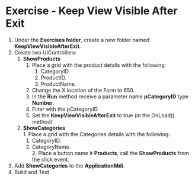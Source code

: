 ﻿# Exercise - Keep View Visible After Exit

1.	Under the **Exercises folder**, create a new folder named **KeepViewVisibleAfterExit**.
2.  Create two  UIControllers:  
      1. **ShowProducts**  
         1. Place a grid with the product details with the following:
            1. CategoryID.  
            2. ProductID.  
            3. ProductName.  
         2. Change the X location of the Form to 650.
         3. In the **Run** method receive a parameter name **pCategoryID** type **Number**.
         3. Filter with the pCategoryID
         4. Set the **KeepViewVisibleAfterExit** to true (in the OnLoad() method)
      2. **ShowCategories**  
        1. Place a grid with the Categories details with the following:
           1.  CategoryID.  
           2.  CategoryName.  
        2. Place a button name it **Products**, call the  **ShowProducts** from the click event.  
3. Add **ShowCategories** to the **ApplicationMdi**.
4. Build and Test 

